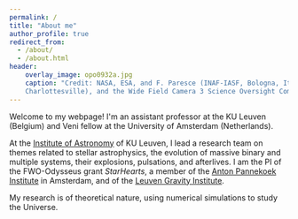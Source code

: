 ```yaml
---
permalink: /
title: "About me"
author_profile: true
redirect_from: 
  - /about/
  - /about.html
header:
    overlay_image: opo0932a.jpg
    caption: "Credit: NASA, ESA, and F. Paresce (INAF-IASF, Bologna, Italy), R. O'Connell (University of Virginia, 
    Charlottesville), and the Wide Field Camera 3 Science Oversight Committee"
---
```




Welcome to my webpage! I'm an assistant professor at the KU Leuven (Belgium) and Veni fellow at the University of Amsterdam (Netherlands). 

At the [Institute of Astronomy](https://fys.kuleuven.be/ster) of KU Leuven, I lead a research team on themes related to stellar astrophysics, the evolution 
of massive binary and multiple systems, their explosions, pulsations, and afterlives. I am the PI of the FWO-Odysseus grant *StarHearts*, 
a member of the [Anton Pannekoek Institute](https://api.uva.nl/) in Amsterdam, and of the [Leuven Gravity Institute](https://www.kuleuven.be/lgi).

My research is of theoretical nature, using numerical simulations to study the Universe.



 
 